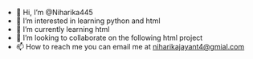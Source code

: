 - 👋 Hi, I’m @Niharika445
- 👀 I’m interested in learning python and html 
- 🌱 I’m currently learning html 
- 💞️ I’m looking to collaborate on the following html project 
- 📫 How to reach me you can email me at niharikajayant4@gmial.com

<!---
Niharika445/Niharika445 is a ✨ special ✨ repository because its `README.md` (this file) appears on your GitHub profile.
You can click the Preview link to take a look at your changes.
--->

